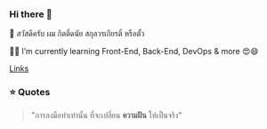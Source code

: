 ### Hi there 👋
🙋 สวัสดีครับ ผม กิตติ์ดนัย สกุลวรเกียรติ์ หรือตั้ว

🌱🌱 I’m currently learning Front-End, Back-End, DevOps & more 😍😄


[Links](https://web.facebook.com/people/Kitdanay-Tua/100002806193744/)

### ⭐ Quotes
> "การลงมือทำเท่านั้น ที่จะเปลี่ยน **ความฝัน** ให้เป็นจริง"


<!--
**kitdanay/kitdanay** is a ✨ _special_ ✨ repository because its `README.md` (this file) appears on your GitHub profile.

Here are some ideas to get you started:

- 🔭 I’m currently working on ...
- 🌱 I’m currently learning ...
- 👯 I’m looking to collaborate on ...
- 🤔 I’m looking for help with ...
- 💬 Ask me about ...
- 📫 How to reach me: ...
- 😄 Pronouns: ...
- ⚡ Fun fact: ...
-->
